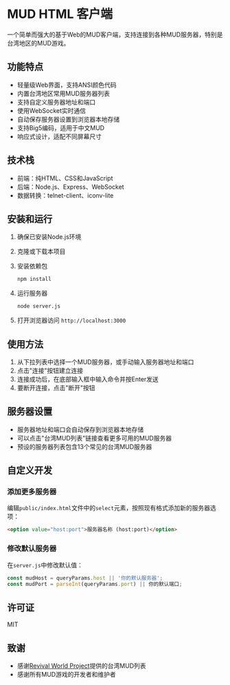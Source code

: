 # MUD HTML 客户端

一个简单而强大的基于Web的MUD客户端，支持连接到各种MUD服务器，特别是台湾地区的MUD游戏。

## 功能特点

- 轻量级Web界面，支持ANSI颜色代码
- 内置台湾地区常用MUD服务器列表
- 支持自定义服务器地址和端口
- 使用WebSocket实时通信
- 自动保存服务器设置到浏览器本地存储
- 支持Big5编码，适用于中文MUD
- 响应式设计，适配不同屏幕尺寸

## 技术栈

- 前端：纯HTML、CSS和JavaScript
- 后端：Node.js、Express、WebSocket
- 数据转换：telnet-client、iconv-lite

## 安装和运行

1. 确保已安装Node.js环境

2. 克隆或下载本项目

3. 安装依赖包
   ```bash
   npm install
   ```

4. 运行服务器
   ```bash
   node server.js
   ```

5. 打开浏览器访问 `http://localhost:3000`

## 使用方法

1. 从下拉列表中选择一个MUD服务器，或手动输入服务器地址和端口
2. 点击"连接"按钮建立连接
3. 连接成功后，在底部输入框中输入命令并按Enter发送
4. 要断开连接，点击"断开"按钮

## 服务器设置

- 服务器地址和端口会自动保存到浏览器本地存储
- 可以点击"台湾MUD列表"链接查看更多可用的MUD服务器
- 预设的服务器列表包含13个常见的台湾MUD服务器

## 自定义开发

### 添加更多服务器

编辑`public/index.html`文件中的`select`元素，按照现有格式添加新的服务器选项：

```html
<option value="host:port">服务器名称 (host:port)</option>
```

### 修改默认服务器

在`server.js`中修改默认值：

```javascript
const mudHost = queryParams.host || '你的默认服务器';
const mudPort = parseInt(queryParams.port) || 你的默认端口;
```

## 许可证

MIT

## 致谢

- 感谢[Revival World Project](https://www.revivalworld.org)提供的台湾MUD列表
- 感谢所有MUD游戏的开发者和维护者 